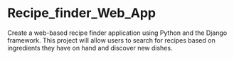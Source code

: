 # Recipe_finder_Web_App
Create a web-based recipe finder application using Python and the Django framework. This project will allow users to search for recipes based on ingredients they have on hand and discover new dishes.
